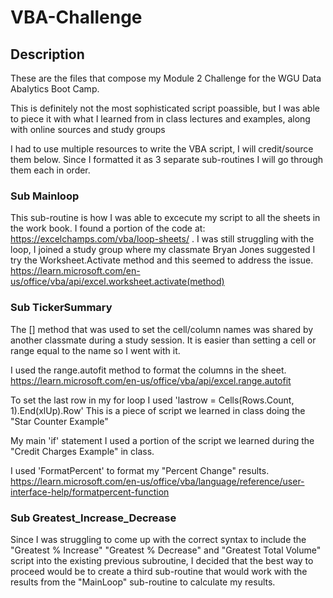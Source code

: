# VBA-Challenge
## Description
These are the files that compose my Module 2 Challenge for the WGU Data Abalytics Boot Camp.

This is definitely not the most sophisticated script poassible, but I was able to piece it with what I learned from in class 
lectures and examples, along with online sources and study groups

I had to use multiple resources to write the VBA script, I will credit/source them below. Since I formatted it as 3 separate
sub-routines I will go through them each in order.

### Sub Mainloop

This sub-routine is how I was able to excecute my script to all the sheets in the work book. 
I found a portion of the code at: https://excelchamps.com/vba/loop-sheets/ . I was still struggling with the loop,
I joined a study group where my classmate Bryan Jones suggested I try the Worksheet.Activate method and this seemed
to address the issue. https://learn.microsoft.com/en-us/office/vba/api/excel.worksheet.activate(method)

### Sub TickerSummary

The [] method that was used to set the cell/column names was shared by another classmate during a study session. It is easier than setting a cell or range equal to the name so I went with it.  

I used the range.autofit method to format the columns in the sheet. https://learn.microsoft.com/en-us/office/vba/api/excel.range.autofit

To set the last row in my for loop I used 'lastrow = Cells(Rows.Count, 1).End(xlUp).Row'
This is a piece of script we learned in class doing the "Star Counter Example"

My main 'if' statement I  used a portion of the script we learned during the "Credit Charges Example" in class.

I used 'FormatPercent' to format my "Percent Change" results. https://learn.microsoft.com/en-us/office/vba/language/reference/user-interface-help/formatpercent-function

### Sub Greatest_Increase_Decrease

Since I was struggling to come up with the correct syntax to include the "Greatest % Increase" "Greatest % Decrease" and "Greatest Total Volume" script into the existing
previous subroutine, I decided that the best way to proceed would be to create a third sub-routine that would work with the results from the "MainLoop" sub-routine to calculate
my results.



